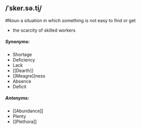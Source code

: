 ## /ˈsker.sə.t̬i/  
#Noun
a situation in which something is not easy to find or get

- the scarcity of skilled workers

##### Synonyms:
- Shortage
- Deficiency
- Lack
- [[Dearth]]
- [[Meagre]]ness
- Absence
- Deficit

##### Antonyms:
- [[Abundance]]
- Plenty
- [[Plethora]]
